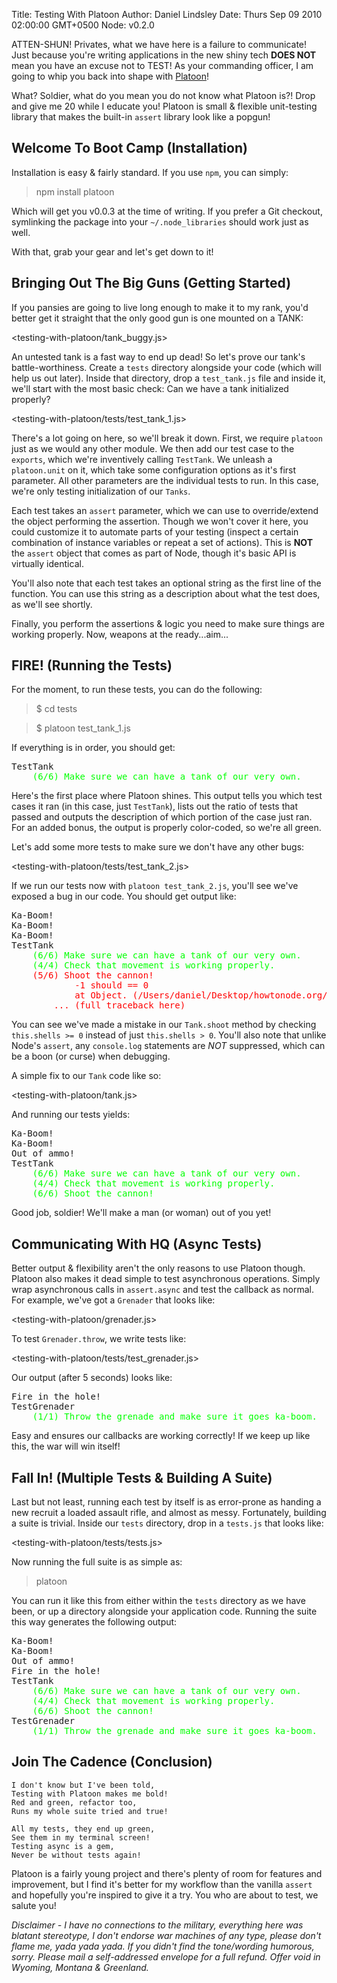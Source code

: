 Title: Testing With Platoon
Author: Daniel Lindsley
Date: Thurs Sep 09 2010 02:00:00 GMT+0500
Node: v0.2.0

ATTEN-SHUN! Privates, what we have here is a failure to communicate! Just because you're writing applications in the new shiny tech **DOES NOT** mean you have an excuse not to TEST! As your commanding officer, I am going to whip you back into shape with [Platoon](http://github.com/chrisdickinson/platoon)!

What? Soldier, what do you mean you do not know what Platoon is?! Drop and give me 20 while I educate you! Platoon is small & flexible unit-testing library that makes the built-in ``assert`` library look like a popgun!

## Welcome To Boot Camp (Installation)

Installation is easy & fairly standard. If you use ``npm``, you can simply:

> npm install platoon

Which will get you v0.0.3 at the time of writing. If you prefer a Git checkout, symlinking the package into your ``~/.node_libraries`` should work just as well.

With that, grab your gear and let's get down to it!

## Bringing Out The Big Guns (Getting Started)

If you pansies are going to live long enough to make it to my rank, you'd better get it straight that the only good gun is one mounted on a TANK:

<testing-with-platoon/tank_buggy.js>

An untested tank is a fast way to end up dead! So let's prove our tank's battle-worthiness. Create a ``tests`` directory alongside your code (which will help us out later). Inside that directory, drop a ``test_tank.js`` file and inside it, we'll start with the most basic check: Can we have a tank initialized
properly?

<testing-with-platoon/tests/test_tank_1.js>

There's a lot going on here, so we'll break it down. First, we require ``platoon`` just as we would any other module. We then add our test case to the ``exports``, which we're inventively calling ``TestTank``. We unleash a ``platoon.unit`` on it, which take some configuration options as it's first parameter. All other parameters are the individual tests to run. In this case,
we're only testing initialization of our ``Tanks``.

Each test takes an ``assert`` parameter, which we can use to override/extend the object performing the assertion. Though we won't cover it here, you could customize it to automate parts of your testing (inspect a certain combination of instance variables or repeat a set of actions). This is **NOT** the ``assert`` object that comes as part of Node, though it's basic API is virtually identical.

You'll also note that each test takes an optional string as the first line of the function. You can use this string as a description about what the test does, as we'll see shortly.

Finally, you perform the assertions & logic you need to make sure things are working properly. Now, weapons at the ready...aim...

## FIRE! (Running the Tests)

For the moment, to run these tests, you can do the following:

> $ cd tests

> $ platoon test_tank_1.js

If everything is in order, you should get:

<pre>
TestTank
    <span style="color: #00FF00">(6/6) Make sure we can have a tank of our very own.</span>
</pre>

Here's the first place where Platoon shines. This output tells you which test cases it ran (in this case, just ``TestTank``), lists out the ratio of tests that passed and outputs the description of which portion of the case just ran. For an added bonus, the output is properly color-coded, so we're all green.

Let's add some more tests to make sure we don't have any other bugs:

<testing-with-platoon/tests/test_tank_2.js>

If we run our tests now with ``platoon test_tank_2.js``, you'll see we've exposed a bug in our code. You should get output like:

<pre>
Ka-Boom!
Ka-Boom!
Ka-Boom!
TestTank
    <span style="color: #00FF00">(6/6) Make sure we can have a tank of our very own.</span>
    <span style="color: #00FF00">(4/4) Check that movement is working properly.</span>
    <span style="color: #FF0000">(5/6) Shoot the cannon!
            -1 should == 0
            at Object.<anonymous> (/Users/daniel/Desktop/howtonode.org/articles/testing-with-platoon/tests/test_tank_2.js:39:12)
        ... (full traceback here)</span>
</pre>

You can see we've made a mistake in our ``Tank.shoot`` method by checking ``this.shells >= 0`` instead of just ``this.shells > 0``. You'll also note that unlike Node's ``assert``, any ``console.log`` statements are *NOT* suppressed, which can be a boon (or curse) when debugging.

A simple fix to our ``Tank`` code like so:

<testing-with-platoon/tank.js>

And running our tests yields:

<pre>
Ka-Boom!
Ka-Boom!
Out of ammo!
TestTank
    <span style="color: #00FF00">(6/6) Make sure we can have a tank of our very own.</span>
    <span style="color: #00FF00">(4/4) Check that movement is working properly.</span>
    <span style="color: #00FF00">(6/6) Shoot the cannon!</span>
</pre>

Good job, soldier! We'll make a man (or woman) out of you yet!

## Communicating With HQ (Async Tests)

Better output & flexibility aren't the only reasons to use Platoon though. Platoon also makes it dead simple to test asynchronous operations. Simply wrap
asynchronous calls in ``assert.async`` and test the callback as normal. For example, we've got a ``Grenader`` that looks like:

<testing-with-platoon/grenader.js>

To test ``Grenader.throw``, we write tests like:

<testing-with-platoon/tests/test_grenader.js>

Our output (after 5 seconds) looks like:

<pre>
Fire in the hole!
TestGrenader
    <span style="color: #00FF00">(1/1) Throw the grenade and make sure it goes ka-boom.</span>
</pre>

Easy and ensures our callbacks are working correctly! If we keep up like this, the war will win itself!

## Fall In! (Multiple Tests & Building A Suite)

Last but not least, running each test by itself is as error-prone as handing a new recruit a loaded assault rifle, and almost as messy. Fortunately, building a suite is trivial. Inside our ``tests`` directory, drop in a ``tests.js`` that looks like:

<testing-with-platoon/tests/tests.js>

Now running the full suite is as simple as:

> platoon

You can run it like this from either within the ``tests`` directory as we have been, or up a directory alongside your application code. Running the suite this way generates the following output:

<pre>
Ka-Boom!
Ka-Boom!
Out of ammo!
Fire in the hole!
TestTank
    <span style="color: #00FF00">(6/6) Make sure we can have a tank of our very own.</span>
    <span style="color: #00FF00">(4/4) Check that movement is working properly.</span>
    <span style="color: #00FF00">(6/6) Shoot the cannon!</span>
TestGrenader
    <span style="color: #00FF00">(1/1) Throw the grenade and make sure it goes ka-boom.</span>
</pre>

## Join The Cadence (Conclusion)

    I don't know but I've been told,
    Testing with Platoon makes me bold!
    Red and green, refactor too,
    Runs my whole suite tried and true!
    
    All my tests, they end up green,
    See them in my terminal screen!
    Testing async is a gem,
    Never be without tests again!

Platoon is a fairly young project and there's plenty of room for features and improvement, but I find it's better for my workflow than the vanilla ``assert`` and hopefully you're inspired to give it a try. You who are about to test, we salute you!

*Disclaimer - I have no connections to the military, everything here was blatant stereotype, I don't endorse war machines of any type, please don't flame me, yada yada yada. If you didn't find the tone/wording humorous, sorry. Please mail a self-addressed envelope for a full refund. Offer void in Wyoming, Montana & Greenland.*
    